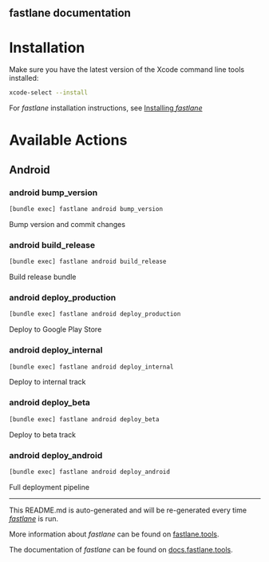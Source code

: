 fastlane documentation
----

# Installation

Make sure you have the latest version of the Xcode command line tools installed:

```sh
xcode-select --install
```

For _fastlane_ installation instructions, see [Installing _fastlane_](https://docs.fastlane.tools/#installing-fastlane)

# Available Actions

## Android

### android bump_version

```sh
[bundle exec] fastlane android bump_version
```

Bump version and commit changes

### android build_release

```sh
[bundle exec] fastlane android build_release
```

Build release bundle

### android deploy_production

```sh
[bundle exec] fastlane android deploy_production
```

Deploy to Google Play Store

### android deploy_internal

```sh
[bundle exec] fastlane android deploy_internal
```

Deploy to internal track

### android deploy_beta

```sh
[bundle exec] fastlane android deploy_beta
```

Deploy to beta track

### android deploy_android

```sh
[bundle exec] fastlane android deploy_android
```

Full deployment pipeline

----

This README.md is auto-generated and will be re-generated every time [_fastlane_](https://fastlane.tools) is run.

More information about _fastlane_ can be found on [fastlane.tools](https://fastlane.tools).

The documentation of _fastlane_ can be found on [docs.fastlane.tools](https://docs.fastlane.tools).
